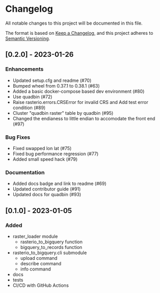 # Changelog

All notable changes to this project will be documented in this file.

The format is based on [Keep a Changelog](https://keepachangelog.com/en/1.0.0/),
and this project adheres to [Semantic Versioning](https://semver.org/spec/v2.0.0.html).

## [0.2.0] - 2023-01-26

### Enhancements
- Updated setup.cfg and readme (#70)
- Bumped wheel from 0.37.1 to 0.38.1 (#63)
- Added a basic docker-compose based dev environment (#80)
- Use quadbin (#72)
- Raise rasterio.errors.CRSError for invalid CRS and Add test error condition (#89)
- Cluster "quadbin raster" table by quadbin (#95)
- Changed the endianess to little endian to accomodate the front end (#97)

### Bug Fixes
- Fixed swapped lon lat (#75)
- Fixed bug performance regression (#77)
- Added small speed hack (#79)

### Documentation
- Added docs badge and link to readme (#69)
- Updated contributor guide (#91)
- Updated docs for quadbin (#93)

## [0.1.0] - 2023-01-05

### Added

- raster_loader module
  - rasterio_to_bigquery function
  - bigquery_to_records function
- rasterio_to_bigquery.cli submodule
  - upload command
  - describe command
  - info command
- docs
- tests
- CI/CD with GitHub Actions
